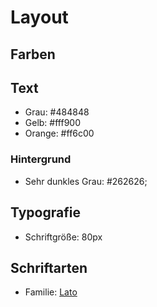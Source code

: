# Layout

## Farben

## Text

- Grau: #484848
- Gelb: #fff900
- Orange: #ff6c00

### Hintergrund

- Sehr dunkles Grau: #262626;

## Typografie

- Schriftgröße: 80px

## Schriftarten

- Familie: [Lato](https://fonts.google.com/specimen/Lato)
